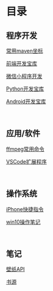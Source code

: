 # 目录

## 程序开发

[常用maven坐标](https://github.com/tanyiqu/notes/blob/main/常用maven坐标.md)

[前端开发宝库](https://github.com/tanyiqu/notes/blob/main/前端开发宝库.md)

[微信小程序开发](https://github.com/tanyiqu/notes/blob/main/微信小程序开发.md)

[Python开发宝库](https://github.com/tanyiqu/notes/blob/main/Python开发宝库.md)

[Android开发宝库](https://github.com/tanyiqu/notes/blob/main/Android开发宝库.md)

<br>

## 应用/软件

[ffmpeg常用命令](https://github.com/tanyiqu/notes/blob/main/ffmpeg常用命令.md)

[VSCode扩展程序](https://github.com/tanyiqu/notes/blob/main/VSCode扩展程序.md)

<br>

## 操作系统

[iPhone快捷指令](https://github.com/tanyiqu/notes/blob/main/iPhone快捷指令.md)

[win10操作笔记](https://github.com/tanyiqu/notes/blob/main/win10操作笔记.md)

<br>

## 笔记

[壁纸API](https://github.com/tanyiqu/notes/blob/main/壁纸API.md)

[书源](https://github.com/tanyiqu/notes/blob/main/书源.md)

<br>